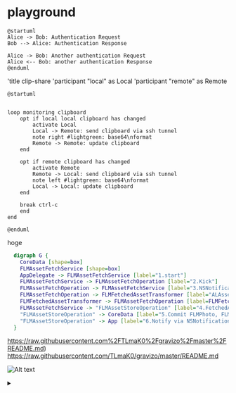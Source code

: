 # playground

```uml
@startuml
Alice -> Bob: Authentication Request
Bob --> Alice: Authentication Response

Alice -> Bob: Another authentication Request
Alice <-- Bob: another authentication Response
@enduml
```

'title clip-share
'participant "local" as Local
'participant "remote" as Remote


```plantuml
@startuml


loop monitoring clipboard
    opt if local local clipboard has changed
        activate Local
        Local -> Remote: send clipboard via ssh tunnel
        note right #lightgreen: base64\nformat
        Remote -> Remote: update clipboard
    end

    opt if remote clipboard has changed
        activate Remote
        Remote -> Local: send clipboard via ssh tunnel
        note left #lightgreen: base64\nformat
        Local -> Local: update clipboard
    end

    break ctrl-c
    end
end

@enduml
```

hoge

``` dot
  digraph G {
    CoreData [shape=box]
    FLMAssetFetchService [shape=box]
    AppDelegate -> FLMAssetFetchService [label="1.start"]
    FLMAssetFetchService -> FLMAssetFetchOperation [label="2.Kick"]
    FLMAssetFetchOperation -> FLMAssetFetchService [label="3.NSNotification(FetchedAsset)"]
    FLMAssetFetchOperation -> FLMFetchedAssetTransformer [label="ALAsset or PHAsset"]
    FLMFetchedAssetTransformer -> FLMAssetFetchOperation [label=FLMFetchedAsset]
    FLMAssetFetchService -> "FLMAssetStoreOperation" [label="4.FetchedAsset"]
    "FLMAssetStoreOperation" -> CoreData [label="5.Commit FLMPhoto, FLMAlbum"]
    "FLMAssetStoreOperation" -> App [label="6.Notify via NSNotification"]
  }
```

https://raw.githubusercontent.com%2FTLmaK0%2Fgravizo%2Fmaster%2FREADME.md)
https://raw.githubusercontent.com/TLmaK0/gravizo/master/README.md

![Alt text](https://g.gravizo.com/source/custom_mark13?https%3A%2F%2Fraw.githubusercontent.com%2FTLmaK0%2Fgravizo%2Fmaster%2FREADME.md)
<details> 
<summary></summary>
custom_mark13
@startuml;
actor User;
participant "First Class" as A;
participant "Second Class" as B;
participant "Last Class" as C;
User -> A: DoWork;
activate A;
A -> B: Create Request;
activate B;
B -> C: DoWork;
activate C;
C -> B: WorkDone;
destroy C;
B -> A: Request Created;
deactivate B;
A -> User: Done;
deactivate A;
@enduml
custom_mark13
</details>
